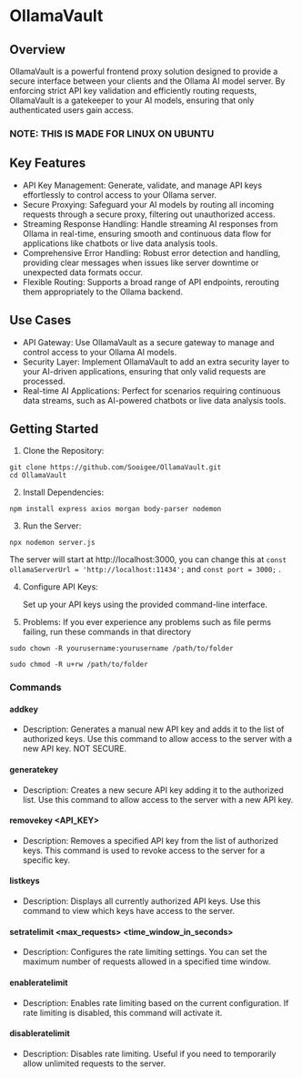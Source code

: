 # OllamaVault

## Overview

OllamaVault is a powerful frontend proxy solution designed to provide a secure interface between your clients and the Ollama AI model server. By enforcing strict API key validation and efficiently routing requests, OllamaVault is a gatekeeper to your AI models, ensuring that only authenticated users gain access. 

### NOTE: THIS IS MADE FOR LINUX ON UBUNTU

## Key Features

- API Key Management: Generate, validate, and manage API keys effortlessly to control access to your Ollama server.
- Secure Proxying: Safeguard your AI models by routing all incoming requests through a secure proxy, filtering out unauthorized access.
- Streaming Response Handling: Handle streaming AI responses from Ollama in real-time, ensuring smooth and continuous data flow for applications like chatbots or live data analysis tools.
- Comprehensive Error Handling: Robust error detection and handling, providing clear messages when issues like server downtime or unexpected data formats occur.
- Flexible Routing: Supports a broad range of API endpoints, rerouting them appropriately to the Ollama backend.

## Use Cases

- API Gateway: Use OllamaVault as a secure gateway to manage and control access to your Ollama AI models.
- Security Layer: Implement OllamaVault to add an extra security layer to your AI-driven applications, ensuring that only valid requests are processed.
- Real-time AI Applications: Perfect for scenarios requiring continuous data streams, such as AI-powered chatbots or live data analysis tools.

## Getting Started

1. Clone the Repository:
```
git clone https://github.com/Sooigee/OllamaVault.git
cd OllamaVault
```

2. Install Dependencies:
```
npm install express axios morgan body-parser nodemon
```

3. Run the Server:
```
npx nodemon server.js
```
   The server will start at http://localhost:3000, you can change this at ``` const ollamaServerUrl = 'http://localhost:11434'; ``` and ``` const port = 3000; ``` .


4. Configure API Keys:

   Set up your API keys using the provided command-line interface.  
   

5. Problems:
If you ever experience any problems such as file perms failing, run these commands in that directory

```
sudo chown -R yourusername:yourusername /path/to/folder

sudo chmod -R u+rw /path/to/folder
```

### Commands


#### addkey
 - Description: Generates a manual new API key and adds it to the list of authorized keys.
 Use this command to allow access to the server with a new API key. NOT SECURE.

#### generatekey
- Description: Creates a new secure API key adding it to the authorized list.
Use this command to allow access to the server with a new API key.

#### removekey <API_KEY>
- Description: Removes a specified API key from the list of authorized keys.
This command is used to revoke access to the server for a specific key.

#### listkeys
- Description: Displays all currently authorized API keys.
Use this command to view which keys have access to the server.

#### setratelimit <max_requests> <time_window_in_seconds>
- Description: Configures the rate limiting settings.
You can set the maximum number of requests allowed in a specified time window.

#### enableratelimit
- Description: Enables rate limiting based on the current configuration.
If rate limiting is disabled, this command will activate it.

#### disableratelimit
- Description: Disables rate limiting.
Useful if you need to temporarily allow unlimited requests to the server.
